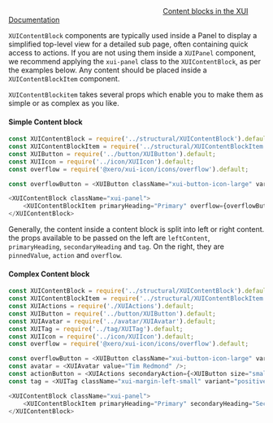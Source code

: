 
<div class="xui-margin-vertical">
	<svg focusable="false" class="xui-icon xui-icon-inline xui-blobicon xui-blobicon-large xui-icon-color-blue">
		<use xlink:href="#xui-icon-bookmark" role="presentation"/>
	</svg>
	<a href="../section-building-blocks-controls-button.html#building-blocks-controls-button-12">Content blocks in the XUI Documentation</a>
</div>

`XUIContentBlock` components are typically used inside a Panel to display a simplified top-level view for a detailed sub page, often containing quick access to actions. If you are not using them inside a `XUIPanel` component, we recommend applying the `xui-panel` class to the `XUIContentBlock`, as per the examples below. Any content should be placed inside a `XUIContentBlockItem` component.

`XUIContentBlockitem` takes several props which enable you to make them as simple or as complex as you like.


#### Simple Content block
```js
const XUIContentBlock = require('../structural/XUIContentBlock').default;
const XUIContentBlockItem = require('../structural/XUIContentBlockItem').default;
const XUIButton = require('../button/XUIButton').default;
const XUIIcon = require('../icon/XUIIcon').default;
const overflow = require('@xero/xui-icon/icons/overflow').default;

const overflowButton = <XUIButton className="xui-button-icon-large" variant="icon" aria-label="More options"><XUIIcon icon={overflow}/></XUIButton>;

<XUIContentBlock className="xui-panel">
	<XUIContentBlockItem primaryHeading="Primary" overflow={overflowButton}/>
</XUIContentBlock>
```

Generally, the content inside a content block is split into left or right content. the props available to be passed on the left are `leftContent`, `primaryHeading`, `secondaryHeading` and `tag`. On the right, they are `pinnedValue`, `action` and `overflow`.

#### Complex Content block
```js
const XUIContentBlock = require('../structural/XUIContentBlock').default;
const XUIContentBlockItem = require('../structural/XUIContentBlockItem').default;
const XUIActions = require('./XUIActions').default;
const XUIButton = require('../button/XUIButton').default;
const XUIAvatar = require('../avatar/XUIAvatar').default;
const XUITag = require('../tag/XUITag').default;
const XUIIcon = require('../icon/XUIIcon').default;
const overflow = require('@xero/xui-icon/icons/overflow').default;

const overflowButton = <XUIButton className="xui-button-icon-large" variant="icon" aria-label="More options"><XUIIcon icon={overflow}/></XUIButton>;
const avatar = <XUIAvatar value="Tim Redmond" />;
const actionButton = <XUIActions secondaryAction={<XUIButton size="small">Action</XUIButton>}/>;
const tag = <XUITag className="xui-margin-left-small" variant="positive">Positive tag</XUITag>;

<XUIContentBlock className="xui-panel">
	<XUIContentBlockItem primaryHeading="Primary" secondaryHeading="Secondary" overflow={overflowButton} leftContent={avatar} pinnedValue="0.00" action={actionButton} tag={tag}/>
</XUIContentBlock>

```

